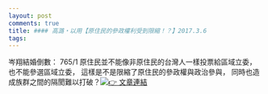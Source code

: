 ```yaml
---
layout: post
comments: true
title: #### 高潞・以用【原住民的參政權利受到限縮！？】2017.3.6
tags: 
---
```


岑翔結婚倒數： 765/1
原住民並不能像非原住民的台灣人一樣投票給區域立委，
<wbr>也不能參選區域立委，
<wbr>這樣是不是限縮了原住民的參政權與政治參與，
<wbr>同時也造成族群之間的隔閡難以打破？[![👉](https://mail.google.com/mail/e/1f449) 文章連結](https://goo.gl/Y7KEjs)

![]()
